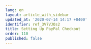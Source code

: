 ```yaml
---
lang: en
layout: article_with_sidebar
updated_at: '2020-07-14 14:17 +0400'
identifier: ref_3V7VJOs2
title: Setting Up PayPal Checkout
order: 110
published: false
---
```

